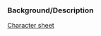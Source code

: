 ### Background/Description
[Character sheet](https://docs.google.com/spreadsheets/d/1yYx3I-ywnFziKEbdIRuGYnTOcZga6vBMWNO3uKlOGOA/edit)

